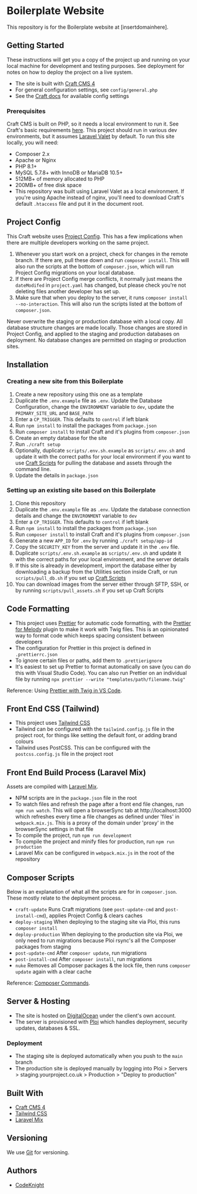 # Boilerplate Website

This repository is for the Boilerplate website at [insertdomainhere].

## Getting Started

These instructions will get you a copy of the project up and running on your local machine for development and testing purposes. See deployment for notes on how to deploy the project on a live system.

-  The site is built with [Craft CMS 4](https://craftcms.com)
-  For general configuration settings, see `config/general.php`
-  See the [Craft docs](https://craftcms.com/docs/4.x/config/config-settings.html) for available config settings

### Prerequisites

Craft CMS is built on PHP, so it needs a local environment to run it. See Craft's basic requirements [here](https://craftcms.com/docs/4.x/requirements.html). This project should run in various dev environments, but it assumes [Laravel Valet](https://laravel-mix.com) by default. To run this site locally, you will need:

-  Composer 2.x
-  Apache or Nginx
-  PHP 8.1+
-  MySQL 5.7.8+ with InnoDB or MariaDB 10.5+
-  512MB+ of memory allocated to PHP
-  200MB+ of free disk space
-  This repository was built using Laravel Valet as a local environment. If you're using Apache instead of nginx, you'll need to download Craft's default `.htaccess` file and put it in the document root.

## Project Config

This Craft website uses [Project Config](https://craftcms.com/docs/4.x/project-config.html). This has a few implications when there are multiple developers working on the same project.

1. Whenever you start work on a project, check for changes in the remote branch. If there are, pull these down and run `composer install`. This will also run the scripts at the bottom of `composer.json`, which will run Project Config migrations on your local database.
2. If there are Project Config merge conflicts, it normally just means the `dateModifed` in `project.yaml` has changed, but please check you're not deleting files another developer has set up.
3. Make sure that when you deploy to the server, it runs `composer install --no-interaction`. This will also run the scripts listed at the bottom of `composer.json`.

Never overwrite the staging or production database with a local copy.
All database structure changes are made locally. Those changes are stored in Project Config, and applied to the staging and production databases on deployment. No database changes are permitted on staging or production sites.

## Installation

### Creating a new site from this Boilerplate

1. Create a new repository using this one as a template
2. Duplicate the `.env.example` file as `.env`. Update the Database Configuration, change the `ENVIRONMENT` variable to `dev`, update the `PRIMARY_SITE_URL` and `BASE_PATH`
3. Enter a `CP_TRIGGER`. This defaults to `control` if left blank
4. Run `npm install` to install the packages from `package.json`
5. Run `composer install` to install Craft and it's plugins from `composer.json`
6. Create an empty database for the site
7. Run `./craft setup`
8. Optionally, duplicate `scripts/.env.sh.example` as `scripts/.env.sh` and update it with the correct paths for your local environment if you want to use [Craft Scripts](https://github.com/nystudio107/craft-scripts) for pulling the database and assets through the command line.
9. Update the details in `package.json`

### Setting up an existing site based on this Boilerplate

1. Clone this repository
2. Duplicate the `.env.example` file as `.env`. Update the database connection details and change the `ENVIRONMENT` variable to `dev`
3. Enter a `CP_TRIGGER`. This defaults to `control` if left blank
4. Run `npm install` to install the packages from `package.json`
5. Run `composer install` to install Craft and it's plugins from `composer.json`
6. Generate a new `APP_ID` for `.env` by running `./craft setup/app-id`
7. Copy the `SECURITY_KEY` from the server and update it in the `.env` file.
8. Duplicate `scripts/.env.sh.example` as `scripts/.env.sh` and update it with the correct paths for your local environment, and the server details
9. If this site is already in development, import the database either by downloading a backup from the Utilities section inside Craft, or run `scripts/pull_db.sh` if you set up [Craft Scripts](https://github.com/nystudio107/craft-scripts)
10.   You can download images from the server either through SFTP, SSH, or by running `scripts/pull_assets.sh` if you set up Craft Scripts

## Code Formatting

-  This project uses [Prettier](https://prettier.io) for automatic code formatting, with the [Prettier for Melody](https://github.com/trivago/prettier-plugin-twig-melody) plugin to make it work with Twig files. This is an opinionated way to format code which keeps spacing consistent between developers
-  The configuration for Prettier in this project is defined in `.prettierrc.json`
-  To ignore certain files or paths, add them to `.prettierignore`
-  It's easiest to set up Prettier to format automatically on save (you can do this with Visual Studio Code). You can also run Prettier on an individual file by running `npx prettier --write "templates/path/filename.twig"`

Reference: Using [Prettier with Twig in VS Code](https://codeknight.co.uk/blog/getting-prettier-working-with-twig-craft-cms).

## Front End CSS (Tailwind)

-  This project uses [Tailwind CSS](https://tailwindcss.com)
-  Tailwind can be configured with the `tailwind.config.js` file in the project root, for things like setting the default font, or adding brand colours
-  Tailwind uses PostCSS. This can be configured with the `postcss.config.js` file in the project root

## Front End Build Process (Laravel Mix)

Assets are compiled with [Laravel Mix](https://laravel-mix.com).

-  NPM scripts are in the `package.json` file in the root
-  To watch files and refresh the page after a front end file changes, run `npm run watch`. This will open a browserSync tab at http://localhost:3000 which refreshes every time a file changes as defined under 'files' in `webpack.mix.js`. This is a proxy of the domain under 'proxy' in the browserSync settings in that file
-  To compile the project, run `npm run development`
-  To compile the project and minify files for production, run `npm run production`
-  Laravel Mix can be configured in `webpack.mix.js` in the root of the repository

## Composer Scripts

Below is an explanation of what all the scripts are for in `composer.json`. These mostly relate to the deployment process.

-  `craft-update` Runs Craft migrations (see `post-update-cmd` and `post-install-cmd`), applies Project Config & clears caches
-  `deploy-staging` When deploying to the staging site via Ploi, this runs `composer install`
-  `deploy-production` When deploying to the production site via Ploi, we only need to run migrations because Ploi rsync's all the Composer packages from staging
-  `post-update-cmd` After `composer update`, run migrations
-  `post-install-cmd` After `composer install`, run migrations
-  `nuke` Removes all Composer packages & the lock file, then runs `composer update` again with a clear cache

Reference: [Composer Commands](https://getcomposer.org/doc/articles/scripts).

## Server & Hosting

-  The site is hosted on [DigitalOcean](https://cloud.digitalocean.com) under the client's own account.
-  The server is provisioned with [Ploi](https://ploi.io) which handles deployment, security updates, databases & SSL.

### Deployment

-  The staging site is deployed automatically when you push to the `main` branch
-  The production site is deployed manually by logging into Ploi > Servers > staging.yourproject.co.uk > Production > "Deploy to production"

## Built With

-  [Craft CMS 4](https://craftcms.com)
-  [Tailwind CSS](https://tailwindcss.com)
-  [Laravel Mix](https://laravel-mix.com)

## Versioning

We use [Git](https://git-scm.com) for versioning.

## Authors

-  [CodeKnight](https://codeknight.co.uk)
